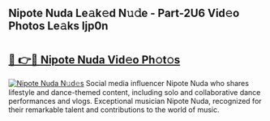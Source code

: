 ## Nipote Nuda Le𝚊k𝚎d N𝚞𝚍e - Part-2U6 Vid𝚎o Photos Le𝚊ks ljp0n

# <h2><a href="http://fbdg06.evod.top/?m=Nipote+Nuda">🔗 👉🔴 Nipote Nuda Vid𝚎o Ph𝚘t𝚘s</a></h2>

[![Nipote Nuda N𝚞d𝚎s](https://i.imgur.com/8V9OHl7.gif)](http://fbdg06.evod.top/?m=Nipote+Nuda)
Social media influencer Nipote Nuda who shares lifestyle and dance-themed content, including solo and collaborative dance performances and vlogs. Exceptional musician Nipote Nuda, recognized for their remarkable talent and contributions to the world of music. 
